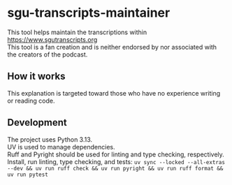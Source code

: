 # sgu-transcripts-maintainer

<!-- Cronitor badge ![sgu-transcripts-maintainer]() -->

This tool helps maintain the transcriptions within <https://www.sgutranscripts.org><br>
This tool is a fan creation and is neither endorsed by nor associated with the creators of the podcast.<br>

## How it works

This explanation is targeted toward those who have no experience writing or reading code.<br>

## Development

The project uses Python 3.13.<br>
UV is used to manage dependencies.<br>
Ruff and Pyright should be used for linting and type checking, respectively.<br>
Install, run linting, type checking, and tests: `uv sync --locked --all-extras --dev && uv run ruff check && uv run pyright && uv run ruff format && uv run pytest`<br>
